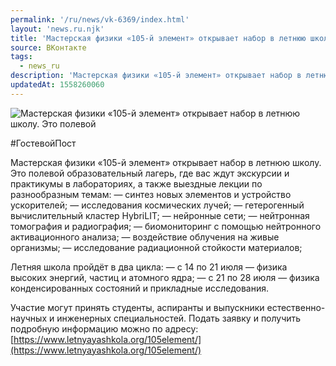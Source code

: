 ```yaml
---
permalink: '/ru/news/vk-6369/index.html'
layout: 'news.ru.njk'
title: 'Мастерская физики «105-й элемент» открывает набор в летнюю школу.'
source: ВКонтакте
tags:
  - news_ru
description: 'Мастерская физики «105-й элемент» открывает набор в летнюю школу.'
updatedAt: 1558260060
---
```

![Мастерская физики «105-й элемент» открывает набор в летнюю школу. Это полевой](https://sun9-44.userapi.com/impf/c855024/v855024401/46e6d/I59Cv25EOvs.jpg?size=1280x853&quality=96&sign=b364c91e4aece87cc9829d203e0cc270&c_uniq_tag=HfGtfzYNL-ypP_Hz2Y6iZIA_DgaMPgLL2F8pZ6iJn00&type=album)

#ГостевойПост

Мастерская физики «105-й элемент» открывает набор в летнюю школу. Это полевой образовательный лагерь, где вас ждут экскурсии и практикумы в лабораториях, а также выездные лекции по разнообразным темам:
— синтез новых элементов и устройство ускорителей;
— исследования космических лучей;
— гетерогенный вычислительный кластер HybriLIT;
— нейронные сети;
— нейтронная томография и радиография;
— биомониторинг с помощью нейтронного активационного анализа;
— воздействие облучения на живые организмы;
— исследование радиационной стойкости материалов;

Летняя школа пройдёт в два цикла:
— с 14 по 21 июля — физика высоких энергий, частиц и атомного ядра;
— с 21 по 28 июля — физика конденсированных состояний и прикладные исследования.

Участие могут принять студенты, аспиранты и выпускники естественно-научных и инженерных специальностей.
Подать заявку и получить подробную информацию можно по адресу: [https://www.letnyayashkola.org/105element/](https://www.letnyayashkola.org/105element/)
